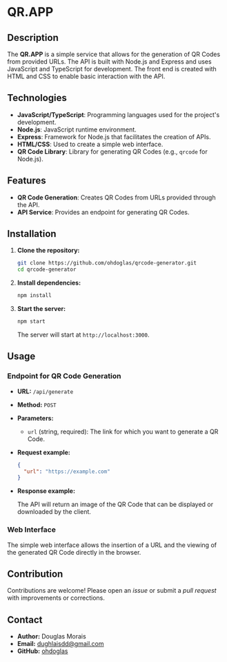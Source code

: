 # QR.APP

## Description

The **QR.APP** is a simple service that allows for the generation of QR Codes from provided URLs. The API is built with Node.js and Express and uses JavaScript and TypeScript for development. The front end is created with HTML and CSS to enable basic interaction with the API.

## Technologies

- **JavaScript/TypeScript**: Programming languages used for the project's development.
- **Node.js**: JavaScript runtime environment.
- **Express**: Framework for Node.js that facilitates the creation of APIs.
- **HTML/CSS**: Used to create a simple web interface.
- **QR Code Library**: Library for generating QR Codes (e.g., `qrcode` for Node.js).

## Features

- **QR Code Generation**: Creates QR Codes from URLs provided through the API.
- **API Service**: Provides an endpoint for generating QR Codes.

## Installation

1. **Clone the repository:**

   ```bash
   git clone https://github.com/ohdoglas/qrcode-generator.git
   cd qrcode-generator
   ```

2. **Install dependencies:**

   ```bash
   npm install
   ```

3. **Start the server:**

   ```bash
   npm start
   ```

   The server will start at `http://localhost:3000`.

## Usage

### Endpoint for QR Code Generation

- **URL:** `/api/generate`
- **Method:** `POST`
- **Parameters:**
  - `url` (string, required): The link for which you want to generate a QR Code.

- **Request example:**

  ```json
  {
    "url": "https://example.com"
  }
  ```

- **Response example:**

  The API will return an image of the QR Code that can be displayed or downloaded by the client.

### Web Interface

The simple web interface allows the insertion of a URL and the viewing of the generated QR Code directly in the browser.

## Contribution

Contributions are welcome! Please open an *issue* or submit a *pull request* with improvements or corrections.

## Contact

- **Author:** Douglas Morais  
- **Email:** dughlaisdd@gmail.com
- **GitHub:** [ohdoglas](https://github.com/ohdoglas)

